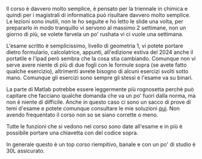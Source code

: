 Il corso è davvero molto semplice, è pensato per la triennale in chimica e quindi per i magistrali di informatica può risultare davvero molto semplice. Le lezioni sono inutili, non le ho seguite e ho letto le slide una volta, per prepararlo in modo tranquillo vi servono al massimo 2 settimane, non un giorno di più, se volete farvela un po' rushata vi ci vuole una settimana.

L'esame scritto è semplicissimo, livello di geometria 1, vi potete portare dietro formulario, calcolatrice, appunti, all'edizione estiva del 2024 anche il portatile e l'ipad però sembra che la cosa stia cambiando. Comunque non vi serve avere niente di più di due fogli con le formule sopra (se avete fatto qualche esercizio), altrimenti avrete bisogno di alcuni esercizi svolti sotto mano. Comunque gli esercizi sono sempre gli stessi e l'esame va su binari.

La parte di Matlab potrebbe essere leggermente più rognosetta perchè può capitare che facciano qualche domanda che va un po' fuori dalla norma, ma non è niente di difficile. Anche in questo caso ci sono un sacco di prove di temi d'esame e potete comunque consultare le mie soluzioni <a href="https://github.com/S3gmentati0nFault/esercizi-calcolo-numerico">qui</a>.
Non avendo frequentato il corso non so se siano corrette o meno.

Tutte le funzioni che si vedono nel corso sono date all'esame e in più è possibile portare una chiavetta con del codice sopra.

In generale questo è un top corso riempitivo, banale e con un po' di studio è 30L assicurato.
